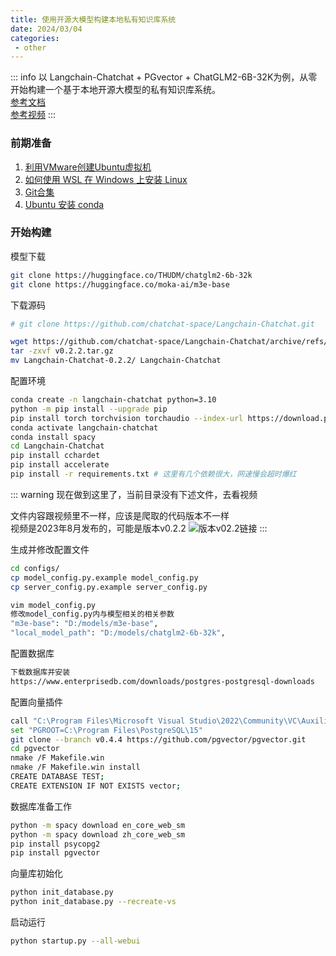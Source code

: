 ```yaml
---
title: 使用开源大模型构建本地私有知识库系统
date: 2024/03/04
categories:
 - other
---
```

::: info
以 Langchain-Chatchat + PGvector + ChatGLM2-6B-32K为例，从零开始构建一个基于本地开源大模型的私有知识库系统。<br/>
[参考文档](https://mp.weixin.qq.com/s/eVoNEfugHH5AkQTqo-BsFg)<br/>
[参考视频](https://www.bilibili.com/video/BV1bh4y1U7Jf)
:::

### 前期准备
1. [利用VMware创建Ubuntu虚拟机](http://t.csdnimg.cn/pbDE5)
2. [如何使用 WSL 在 Windows 上安装 Linux](https://learn.microsoft.com/zh-cn/windows/wsl/install)
3. [Git合集](https://baiye959.cn/blogs/other/git.html)
4. [Ubuntu 安装 conda](https://zhuanlan.zhihu.com/p/459607806)

### 开始构建
模型下载
```bash
git clone https://huggingface.co/THUDM/chatglm2-6b-32k
git clone https://huggingface.co/moka-ai/m3e-base
```

下载源码
```bash
# git clone https://github.com/chatchat-space/Langchain-Chatchat.git

wget https://github.com/chatchat-space/Langchain-Chatchat/archive/refs/tags/v0.2.2.tar.gz
tar -zxvf v0.2.2.tar.gz
mv Langchain-Chatchat-0.2.2/ Langchain-Chatchat
```

配置环境
```bash
conda create -n langchain-chatchat python=3.10
python -m pip install --upgrade pip
pip install torch torchvision torchaudio --index-url https://download.pytorch.org/whl/cu118
conda activate langchain-chatchat
conda install spacy
cd Langchain-Chatchat
pip install cchardet
pip install accelerate
pip install -r requirements.txt # 这里有几个依赖很大，网速慢会超时爆红
```

::: warning
现在做到这里了，当前目录没有下述文件，去看视频

文件内容跟视频里不一样，应该是爬取的代码版本不一样<br/>
视频是2023年8月发布的，可能是版本v0.2.2
![版本v02.2链接](https://github.com/chatchat-space/Langchain-Chatchat/releases/tag/v0.2.2)
:::

生成并修改配置文件
```bash
cd configs/
cp model_config.py.example model_config.py
cp server_config.py.example server_config.py

vim model_config.py
修改model_config.py内与模型相关的相关参数
"m3e-base": "D:/models/m3e-base",
"local_model_path": "D:/models/chatglm2-6b-32k",
```

配置数据库
```bash
下载数据库并安装
https://www.enterprisedb.com/downloads/postgres-postgresql-downloads
```

配置向量插件
```bash
call "C:\Program Files\Microsoft Visual Studio\2022\Community\VC\Auxiliary\Build\vcvars64.bat"
set "PGROOT=C:\Program Files\PostgreSQL\15"
git clone --branch v0.4.4 https://github.com/pgvector/pgvector.git
cd pgvector
nmake /F Makefile.win
nmake /F Makefile.win install
CREATE DATABASE TEST;
CREATE EXTENSION IF NOT EXISTS vector;
```

数据库准备工作
```bash
python -m spacy download en_core_web_sm
python -m spacy download zh_core_web_sm
pip install psycopg2
pip install pgvector
```

向量库初始化
```bash
python init_database.py
python init_database.py --recreate-vs
```

启动运行
```bash
python startup.py --all-webui
```
